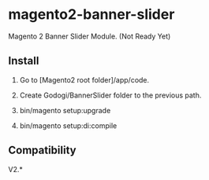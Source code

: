 # magento2-banner-slider
Magento 2 Banner Slider Module. (Not Ready Yet)


## Install

1. Go to [Magento2 root folder]/app/code.

2. Create Godogi/BannerSlider folder to the previous path.

3. bin/magento setup:upgrade

4. bin/magento setup:di:compile


## Compatibility

V2.*
